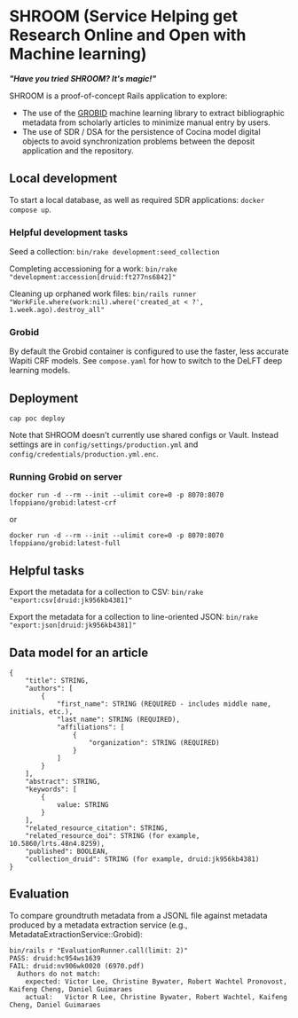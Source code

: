 # SHROOM (Service Helping get Research Online and Open with Machine learning)

***"Have you tried SHROOM? It's magic!"***

SHROOM is a proof-of-concept Rails application to explore:
* The use of the [GROBID](https://github.com/kermitt2/grobid) machine learning library to extract bibliographic metadata from scholarly articles to minimize manual entry by users.
* The use of SDR / DSA for the persistence of Cocina model digital objects to avoid synchronization problems between the deposit application and the repository.

## Local development
To start a local database, as well as required SDR applications: `docker compose up`.

### Helpful development tasks
Seed a collection: `bin/rake development:seed_collection`

Completing accessioning for a work: `bin/rake "development:accession[druid:ft277ns6842]"`

Cleaning up orphaned work files: `bin/rails runner "WorkFile.where(work:nil).where('created_at < ?', 1.week.ago).destroy_all"`

### Grobid
By default the Grobid container is configured to use the faster, less accurate Wapiti CRF models. See `compose.yaml` for how to switch to the DeLFT deep learning models.

## Deployment
```
cap poc deploy
```

Note that SHROOM doesn't currently use shared configs or Vault. Instead settings are in `config/settings/production.yml` and `config/credentials/production.yml.enc`.

### Running Grobid on server
```
docker run -d --rm --init --ulimit core=0 -p 8070:8070 lfoppiano/grobid:latest-crf
```
or
```
docker run -d --rm --init --ulimit core=0 -p 8070:8070 lfoppiano/grobid:latest-full
```

## Helpful tasks
Export the metadata for a collection to CSV: `bin/rake "export:csv[druid:jk956kb4381]"`

Export the metadata for a collection to line-oriented JSON: `bin/rake "export:json[druid:jk956kb4381]"`

## Data model for an article
```
{
    "title": STRING,
    "authors": [
        {
            "first_name": STRING (REQUIRED - includes middle name, initials, etc.),
            "last_name": STRING (REQUIRED),
            "affiliations": [
                {
                    "organization": STRING (REQUIRED)
                }
            ]
        }
    ],
    "abstract": STRING,
    "keywords": [
        {
            value: STRING
        }
    ],
    "related_resource_citation": STRING,
    "related_resource_doi": STRING (for example, 10.5860/lrts.48n4.8259),
    "published": BOOLEAN,
    "collection_druid": STRING (for example, druid:jk956kb4381)
}
```

## Evaluation
To compare groundtruth metadata from a JSONL file against metadata produced by a metadata extraction service (e.g., MetadataExtractionService::Grobid):
```
bin/rails r "EvaluationRunner.call(limit: 2)"
PASS: druid:hc954ws1639
FAIL: druid:nv906wk0020 (6970.pdf)
  Authors do not match:
    expected: Victor Lee, Christine Bywater, Robert Wachtel Pronovost, Kaifeng Cheng, Daniel Guimaraes
    actual:   Victor R Lee, Christine Bywater, Robert Wachtel, Kaifeng Cheng, Daniel Guimaraes
```
